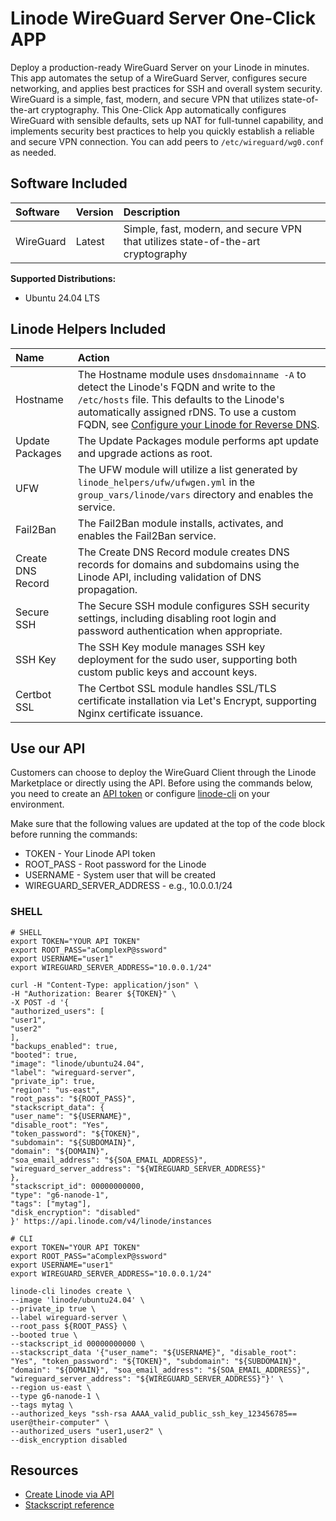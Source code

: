 # Linode WireGuard Server One-Click APP

Deploy a production-ready WireGuard Server on your Linode in minutes. This app automates the setup of a WireGuard Server, configures secure networking, and applies best practices for SSH and overall system security. WireGuard is a simple, fast, modern, and secure VPN that utilizes state-of-the-art cryptography. This One-Click App automatically configures WireGuard with sensible defaults, sets up NAT for full-tunnel capability, and implements security best practices to help you quickly establish a reliable and secure VPN connection. You can add peers to `/etc/wireguard/wg0.conf` as needed.

## Software Included

| Software  | Version   | Description   |
| :---      | :----     | :---          |
| WireGuard  | Latest    | Simple, fast, modern, and secure VPN that utilizes state-of-the-art cryptography |

**Supported Distributions:**

- Ubuntu 24.04 LTS

## Linode Helpers Included

| Name  | Action  |
| :---  | :---    |
| Hostname   | The Hostname module uses `dnsdomainname -A` to detect the Linode's FQDN and write to the `/etc/hosts` file. This defaults to the Linode's automatically assigned rDNS. To use a custom FQDN, see [Configure your Linode for Reverse DNS](https://www.linode.com/docs/guides/configure-your-linode-for-reverse-dns/).  |
| Update Packages   | The Update Packages module performs apt update and upgrade actions as root.  |
| UFW   | The UFW module will utilize a list generated by `linode_helpers/ufw/ufwgen.yml` in the `group_vars/linode/vars` directory and enables the service.  |
| Fail2Ban   | The Fail2Ban module installs, activates, and enables the Fail2Ban service.  |
| Create DNS Record | The Create DNS Record module creates DNS records for domains and subdomains using the Linode API, including validation of DNS propagation. |
| Secure SSH | The Secure SSH module configures SSH security settings, including disabling root login and password authentication when appropriate. |
| SSH Key | The SSH Key module manages SSH key deployment for the sudo user, supporting both custom public keys and account keys. |
| Certbot SSL | The Certbot SSL module handles SSL/TLS certificate installation via Let's Encrypt, supporting Nginx certificate issuance. |

## Use our API

Customers can choose to deploy the WireGuard Client through the Linode Marketplace or directly using the API. Before using the commands below, you need to create an [API token](https://www.linode.com/docs/products/tools/linode-api/get-started/#create-an-api-token) or configure [linode-cli](https://www.linode.com/products/cli/) on your environment.

Make sure that the following values are updated at the top of the code block before running the commands:
- TOKEN - Your Linode API token
- ROOT_PASS - Root password for the Linode
- USERNAME - System user that will be created
- WIREGUARD_SERVER_ADDRESS - e.g., 10.0.0.1/24

### SHELL

```
# SHELL
export TOKEN="YOUR API TOKEN"
export ROOT_PASS="aComplexP@ssword"
export USERNAME="user1"
export WIREGUARD_SERVER_ADDRESS="10.0.0.1/24"

curl -H "Content-Type: application/json" \
-H "Authorization: Bearer ${TOKEN}" \
-X POST -d '{
"authorized_users": [
"user1",
"user2"
],
"backups_enabled": true,
"booted": true,
"image": "linode/ubuntu24.04",
"label": "wireguard-server",
"private_ip": true,
"region": "us-east",
"root_pass": "${ROOT_PASS}",
"stackscript_data": {
"user_name": "${USERNAME}",
"disable_root": "Yes",
"token_password": "${TOKEN}",
"subdomain": "${SUBDOMAIN}",
"domain": "${DOMAIN}",
"soa_email_address": "${SOA_EMAIL_ADDRESS}",
"wireguard_server_address": "${WIREGUARD_SERVER_ADDRESS}"
},
"stackscript_id": 00000000000,
"type": "g6-nanode-1",
"tags": ["mytag"],
"disk_encryption": "disabled"
}' https://api.linode.com/v4/linode/instances

# CLI
export TOKEN="YOUR API TOKEN"
export ROOT_PASS="aComplexP@ssword"
export USERNAME="user1"
export WIREGUARD_SERVER_ADDRESS="10.0.0.1/24"

linode-cli linodes create \
--image 'linode/ubuntu24.04' \
--private_ip true \
--label wireguard-server \
--root_pass ${ROOT_PASS} \
--booted true \
--stackscript_id 00000000000 \
--stackscript_data '{"user_name": "${USERNAME}", "disable_root": "Yes", "token_password": "${TOKEN}", "subdomain": "${SUBDOMAIN}", "domain": "${DOMAIN}", "soa_email_address": "${SOA_EMAIL_ADDRESS}", "wireguard_server_address": "${WIREGUARD_SERVER_ADDRESS}"}' \
--region us-east \
--type g6-nanode-1 \
--tags mytag \
--authorized_keys "ssh-rsa AAAA_valid_public_ssh_key_123456785== user@their-computer" \
--authorized_users "user1,user2" \
--disk_encryption disabled
```

## Resources

- [Create Linode via API](https://www.linode.com/docs/api/linode-instances/#linode-create)
- [Stackscript reference](https://www.linode.com/docs/guides/writing-scripts-for-use-with-linode-stackscripts-a-tutorial/#user-defined-fields-udfs)